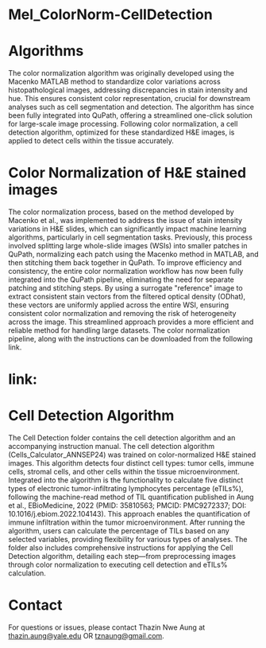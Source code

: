 # Mel_ColorNorm-CellDetection
# Algorithms 
The color normalization algorithm was originally developed using the Macenko MATLAB method to standardize color variations across histopathological images, addressing discrepancies in stain intensity and hue. This ensures consistent color representation, crucial for downstream analyses such as cell segmentation and detection. The algorithm has since been fully integrated into QuPath, offering a streamlined one-click solution for large-scale image processing. Following color normalization, a cell detection algorithm, optimized for these standardized H&E images, is applied to detect cells within the tissue accurately.
# Color Normalization of H&E stained images
The color normalization process, based on the method developed by Macenko et al., was implemented to address the issue of stain intensity variations in H&E slides, which can significantly impact machine learning algorithms, particularly in cell segmentation tasks. Previously, this process involved splitting large whole-slide images (WSIs) into smaller patches in QuPath, normalizing each patch using the Macenko method in MATLAB, and then stitching them back together in QuPath. To improve efficiency and consistency, the entire color normalization workflow has now been fully integrated into the QuPath pipeline, eliminating the need for separate patching and stitching steps. By using a surrogate "reference" image to extract consistent stain vectors from the filtered optical density (ODhat), these vectors are uniformly applied across the entire WSI, ensuring consistent color normalization and removing the risk of heterogeneity across the image. This streamlined approach provides a more efficient and reliable method for handling large datasets. The color normalization pipeline, along with the instructions can be downloaded from the following link. 
# link: 
# Cell Detection Algorithm
The Cell Detection folder contains the cell detection algorithm and an accompanying instruction manual. The cell detection algorithm (Cells_Calculator_ANNSEP24) was trained on color-normalized H&E stained images. This algorithm detects four distinct cell types: tumor cells, immune cells, stromal cells, and other cells within the tissue microenvironment. Integrated into the algorithm is the functionality to calculate five distinct types of electronic tumor-infiltrating lymphocytes percentage (eTILs%), following the machine-read method of TIL quantification published in Aung et al., EBioMedicine, 2022 (PMID: 35810563; PMCID: PMC9272337; DOI: 10.1016/j.ebiom.2022.104143). This approach enables the quantification of immune infiltration within the tumor microenvironment. After running the algorithm, users can calculate the percentage of TILs based on any selected variables, providing flexibility for various types of analyses. The folder also includes comprehensive instructions for applying the Cell Detection algorithm, detailing each step—from preprocessing images through color normalization to executing cell detection and eTILs% calculation. 
# Contact 
For questions or issues, please contact Thazin Nwe Aung at thazin.aung@yale.edu OR tznaung@gmail.com.
